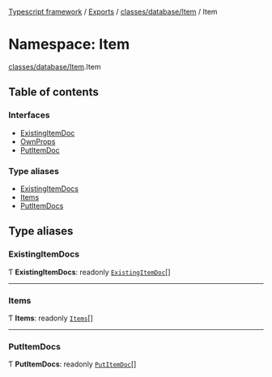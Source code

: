 [Typescript framework](../index.md) / [Exports](../modules.md) / [classes/database/Item](classes_database_Item.md) / Item

# Namespace: Item

[classes/database/Item](classes_database_Item.md).Item

## Table of contents

### Interfaces

- [ExistingItemDoc](../interfaces/classes_database_Item.Item.ExistingItemDoc.md)
- [OwnProps](../interfaces/classes_database_Item.Item.OwnProps.md)
- [PutItemDoc](../interfaces/classes_database_Item.Item.PutItemDoc.md)

### Type aliases

- [ExistingItemDocs](classes_database_Item.Item.md#existingitemdocs)
- [Items](classes_database_Item.Item.md#items)
- [PutItemDocs](classes_database_Item.Item.md#putitemdocs)

## Type aliases

### ExistingItemDocs

Ƭ **ExistingItemDocs**: readonly [`ExistingItemDoc`](../interfaces/classes_database_Item.Item.ExistingItemDoc.md)[]

___

### Items

Ƭ **Items**: readonly [`Items`](classes_database_Item.Item.md#items)[]

___

### PutItemDocs

Ƭ **PutItemDocs**: readonly [`PutItemDoc`](../interfaces/classes_database_Item.Item.PutItemDoc.md)[]
